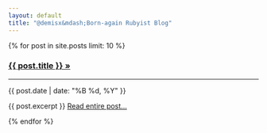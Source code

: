 ```yaml
---
layout: default
title: "@demisx&mdash;Born-again Rubyist Blog"
---
```


<div id="home">
  {% for post in site.posts limit: 10 %}
    <div class="row">
      <div><a href="{{ post.url }}"><h3>{{ post.title }}&nbsp;&raquo;</h3></a></div>
      <hr>
      <div><span class="small text-muted">{{ post.date | date: "%B %d, %Y" }}</span></div>
      <div>
        <p>
          {{ post.excerpt }} <a href="{{ post.url }}" class="lead">Read&nbsp;entire&nbsp;post...</a>
        </p>
      </div>
    </div>
  {% endfor %}
</div>
